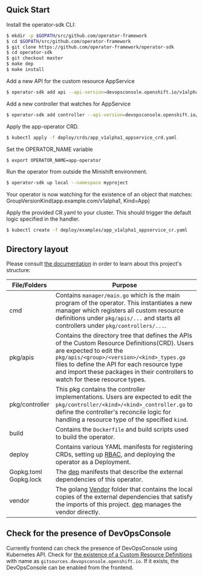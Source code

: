 ## Quick Start

Install the operator-sdk CLI:

```sh
$ mkdir -p $GOPATH/src/github.com/operator-framework
$ cd $GOPATH/src/github.com/operator-framework
$ git clone https://github.com/operator-framework/operator-sdk
$ cd operator-sdk
$ git checkout master
$ make dep
$ make install
```

Add a new API for the custom resource AppService

```sh
$ operator-sdk add api --api-version=devopsconsole.openshift.io/v1alpha1 --kind=AppService
```

Add a new controller that watches for AppService

```sh
$ operator-sdk add controller --api-version=devopsconsole.openshift.io/v1alpha1 --kind=AppService
```

Apply the app-operator CRD.

```sh
$ kubectl apply -f deploy/crds/app_v1alpha1_appservice_crd.yaml
```

Set the OPERATOR_NAME variable

```sh
$ export OPERATOR_NAME=app-operator
```

Run the operator from outside the Minishift environment.

```sh
$ operator-sdk up local --namespace myproject
```

Your operator is now watching for the existence of an object that matches: GroupVersionKind(app.example.com/v1alpha1, Kind=App)

Apply the provided CR.yaml to your cluster. This should trigger the default logic specified in the handler.

```sh
$ kubectl create -f deploy/examples/app_v1alpha1_appservice_cr.yaml
```

## Directory layout

Please consult [the documentation](https://github.com/operator-framework/operator-sdk/blob/master/doc/project_layout.md) in order to learn about this project's structure: 

|File/Folders  |Purpose |
|--------------|--------|
| cmd          | Contains `manager/main.go` which is the main program of the operator. This instantiates a new manager which registers all custom resource definitions under `pkg/apis/...` and starts all controllers under `pkg/controllers/...`.|
| pkg/apis | Contains the directory tree that defines the APIs of the Custom Resource Definitions(CRD). Users are expected to edit the `pkg/apis/<group>/<version>/<kind>_types.go` files to define the API for each resource type and import these packages in their controllers to watch for these resource types.|
| pkg/controller | This pkg contains the controller implementations. Users are expected to edit the `pkg/controller/<kind>/<kind>_controller.go` to define the controller's reconcile logic for handling a resource type of the specified `kind`.|
| build | Contains the `Dockerfile` and build scripts used to build the operator.|
| deploy | Contains various YAML manifests for registering CRDs, setting up [RBAC](https://kubernetes.io/docs/reference/access-authn-authz/rbac/), and deploying the operator as a Deployment.|
| Gopkg.toml Gopkg.lock | The [dep](https://github.com/golang/dep) manifests that describe the external dependencies of this operator.|
| vendor | The golang [Vendor](https://golang.org/cmd/go/#hdr-Vendor_Directories) folder that contains the local copies of the external dependencies that satisfy the imports of this project. [dep](https://github.com/golang/dep) manages the vendor directly.|

## Check for the presence of DevOpsConsole

Currently frontend can check the presence of DevOpsConsole using Kubernetes API.  Check for [the existence of a Custom Resource Definitions](https://kubernetes.io/docs/reference/generated/kubernetes-api/v1.13/#list-customresourcedefinition-v1beta1-apiextensions) with name as `gitsources.devopsconsole.openshift.io`.  If it exists, the DevOpsConsole can be enabled from the frontend.

